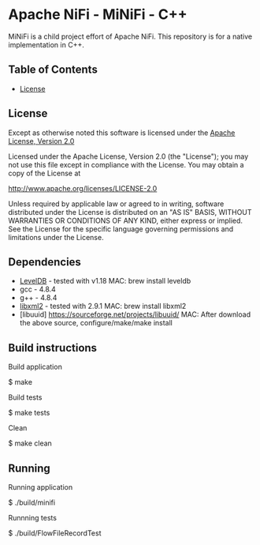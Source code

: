 <!--
  Licensed to the Apache Software Foundation (ASF) under one or more
  contributor license agreements.  See the NOTICE file distributed with
  this work for additional information regarding copyright ownership.
  The ASF licenses this file to You under the Apache License, Version 2.0
  (the "License"); you may not use this file except in compliance with
  the License.  You may obtain a copy of the License at
      http://www.apache.org/licenses/LICENSE-2.0
  Unless required by applicable law or agreed to in writing, software
  distributed under the License is distributed on an "AS IS" BASIS,
  WITHOUT WARRANTIES OR CONDITIONS OF ANY KIND, either express or implied.
  See the License for the specific language governing permissions and
  limitations under the License.
-->
# Apache NiFi -  MiNiFi - C++

MiNiFi is a child project effort of Apache NiFi.  This repository is for a native implementation in C++.

## Table of Contents

- [License](#license)

## License

Except as otherwise noted this software is licensed under the
[Apache License, Version 2.0](http://www.apache.org/licenses/LICENSE-2.0.html)

Licensed under the Apache License, Version 2.0 (the "License");
you may not use this file except in compliance with the License.
You may obtain a copy of the License at

  http://www.apache.org/licenses/LICENSE-2.0

Unless required by applicable law or agreed to in writing, software
distributed under the License is distributed on an "AS IS" BASIS,
WITHOUT WARRANTIES OR CONDITIONS OF ANY KIND, either express or implied.
See the License for the specific language governing permissions and
limitations under the License.
## Dependencies
   * [LevelDB](https://github.com/google/leveldb) - tested with v1.18
     MAC: brew install leveldb
   * gcc - 4.8.4
   * g++ - 4.8.4
   * [libxml2](http://xmlsoft.org/) - tested with 2.9.1
     MAC: brew install libxml2
   * [libuuid] https://sourceforge.net/projects/libuuid/
     MAC: After download the above source, configure/make/make install

## Build instructions

Build application
 
   $ make

Build tests
   
   $ make tests

Clean 
   
   $ make clean


## Running 

Running application

   $ ./build/minifi

Runnning tests 

   $ ./build/FlowFileRecordTest 
